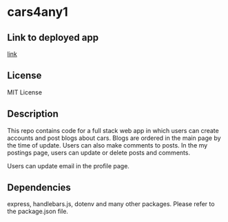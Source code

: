 # cars4any1

## Link to deployed app

[link](https://app-cars4any1.herokuapp.com/)

## License

MIT License

## Description

This repo contains code for a full stack web app in which users can create accounts and post blogs about cars. Blogs are ordered in the main page by the time of update. Users can also make comments to posts. In the my postings page, users can update or delete posts and comments.

Users can update email in the profile page.

## Dependencies

express, handlebars.js, dotenv and many other packages. Please refer to the package.json file.
